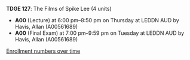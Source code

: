 **TDGE 127**: The Films of Spike Lee (4 units)

- **A00** (Lecture) at 6:00 pm–8:50 pm on Thursday at LEDDN AUD by Havis, Allan (A00561689)
- **A00** (Final Exam) at 7:00 pm–9:59 pm on Tuesday at LEDDN AUD by Havis, Allan (A00561689)

[Enrollment numbers over time](./TDGE127.tsv)
